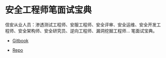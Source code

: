 # 安全工程师笔面试宝典

信安从业人员：渗透测试工程师、安服工程师、安全评审、安全运维、安全开发工程师、安全架构师、安全研究员、逆向工程师、漏洞挖掘工程师... 笔面试宝典。

+ [Gitbook](https://www.gitbook.com/read/book/chrislinn/sec-guy-cheat)

+ [Repo](https://github.com/ChrisLinn/sec-guy-cheat)
